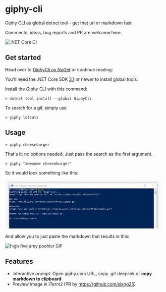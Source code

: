# giphy-cli
Giphy CLI as global dotnet tool - get that url or markdown fast

Comments, ideas, bug reports and PR are welcome here.

![.NET Core CI](https://github.com/DavidDeSloovere/giphy-cli/workflows/.NET%20Core%20CI/badge.svg)

## Get started

Head over to [GiphyCli on NuGet](https://www.nuget.org/packages/GiphyCli) or continue reading:


You'll need the .NET Core SDK [3.1](https://www.microsoft.com/net/download) or newer to install global tools.

Install the Giphy CLI with this command:

```
> dotnet tool install --global GiphyCli
```

To search for a gif, simply use

```
> giphy lolcats
```

## Usage

```
> giphy cheeseburger
```

That's it; no options needed. Just pass the search as the first argument.

```
> giphy "awesome cheeseburger"
```

So it would look something like this:

![Screenshot Giphy CLI](README-screenshot.png)

And allow you to just paste the markdown that results in this:

![high five amy poehler GIF](https://media1.giphy.com/media/120jXUxrHF5QJ2/giphy.gif)

## Features

- Interactive prompt: Open giphy.com URL, copy .gif deeplink or __copy markdown to clipboard__
- Preview image in iTerm2 (PR by https://github.com/slang25) 
